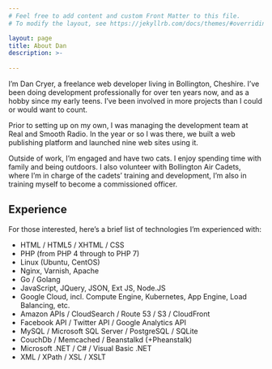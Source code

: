 ```yaml
---
# Feel free to add content and custom Front Matter to this file.
# To modify the layout, see https://jekyllrb.com/docs/themes/#overriding-theme-defaults

layout: page
title: About Dan
description: >-
  
---
```


I’m Dan Cryer, a freelance web developer living in Bollington, Cheshire. I’ve been doing development professionally for over ten years now, and as a hobby since my early teens. I’ve been involved in more projects than I could or would want to count.

Prior to setting up on my own, I was managing the development team at Real and Smooth Radio. In the year or so I was there, we built a web publishing platform and launched nine web sites using it.

Outside of work, I’m engaged and have two cats. I enjoy spending time with family and being outdoors. I also volunteer with Bollington Air Cadets, where I’m in charge of the cadets’ training and development, I’m also in training myself to become a commissioned officer.

## Experience

For those interested, here’s a brief list of technologies I’m experienced with:

* HTML / HTML5 / XHTML / CSS
* PHP (from PHP 4 through to PHP 7)
* Linux (Ubuntu, CentOS)
* Nginx, Varnish, Apache
* Go / Golang
* JavaScript, JQuery, JSON, Ext JS, Node.JS
* Google Cloud, incl. Compute Engine, Kubernetes, App Engine, Load Balancing, etc.
* Amazon APIs / CloudSearch / Route 53 / S3 / CloudFront
* Facebook API / Twitter API / Google Analytics API
* MySQL / Microsoft SQL Server / PostgreSQL / SQLite
* CouchDb / Memcached / Beanstalkd (+Pheanstalk)
* Microsoft .NET / C# / Visual Basic .NET
* XML / XPath / XSL / XSLT